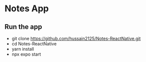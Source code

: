 # Notes App
## Run the app

- git clone https://github.com/hussain2125/Notes-ReactNative.git
- cd Notes-ReactNative
- yarn install
- npx expo start
